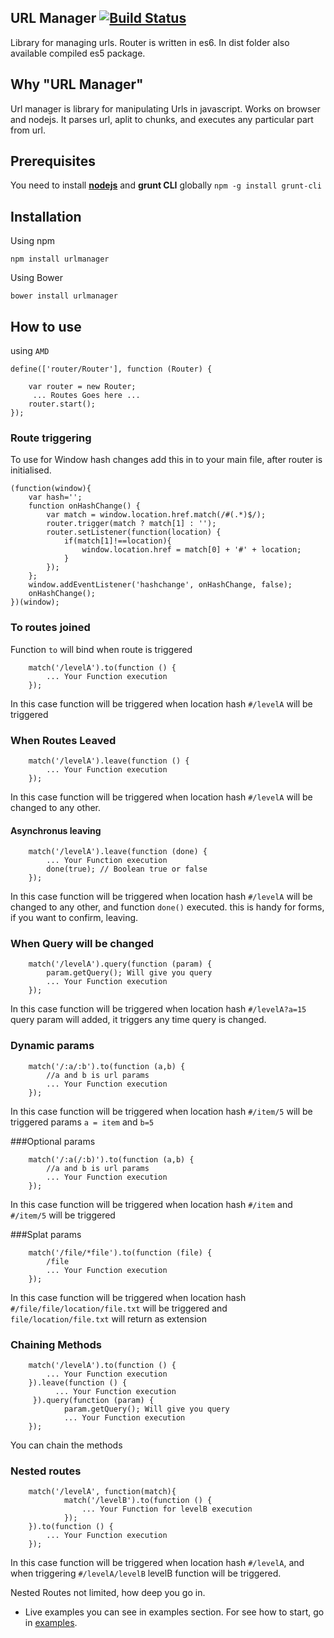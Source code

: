 ## URL Manager [![Build Status](https://api.travis-ci.org/gunins/urlmanager.svg?branch=master)](https://travis-ci.org/gunins/urlmanager)

Library for managing urls.
Router is written in es6. In dist folder also available compiled es5 package.


## Why "URL Manager"

Url manager is library for manipulating Urls in javascript. Works on browser and nodejs. It parses url, aplit to chunks, and executes any particular part from url.

## Prerequisites

You need to install [**nodejs**](http://nodejs.org/) and **grunt CLI** globally `npm -g install grunt-cli`

## Installation

Using npm

    npm install urlmanager

Using Bower

    bower install urlmanager

## How to use

using `AMD`

    define(['router/Router'], function (Router) {

        var router = new Router;
         ... Routes Goes here ...
        router.start();
    });



### Route triggering

To use for Window hash changes add this in to your main file, after router is initialised.

    (function(window){
        var hash='';
        function onHashChange() {
            var match = window.location.href.match(/#(.*)$/);
            router.trigger(match ? match[1] : '');
            router.setListener(function(location) {
                if(match[1]!==location){
                    window.location.href = match[0] + '#' + location;
                }
            });
        };
        window.addEventListener('hashchange', onHashChange, false);
        onHashChange();
    })(window);
### To routes joined

Function `to` will bind when route is triggered

        match('/levelA').to(function () {
            ... Your Function execution
        });

In this case function will be triggered when location hash `#/levelA` will be triggered

### When Routes Leaved

        match('/levelA').leave(function () {
            ... Your Function execution
        });

In this case function will be triggered when location hash `#/levelA` will be changed to any other.

#### Asynchronus leaving

        match('/levelA').leave(function (done) {
            ... Your Function execution
            done(true); // Boolean true or false
        });

In this case function will be triggered when location hash `#/levelA` will be changed to any other, and function `done()` executed. this is handy for forms, if you want to confirm, leaving.

### When Query will be changed

        match('/levelA').query(function (param) {
            param.getQuery(); Will give you query
            ... Your Function execution
        });

In this case function will be triggered when location hash `#/levelA?a=15` query param will added, it triggers any time query is changed.

### Dynamic params

        match('/:a/:b').to(function (a,b) {
            //a and b is url params
            ... Your Function execution
        });

In this case function will be triggered when location hash `#/item/5` will be triggered params `a = item` and `b=5`


###Optional params

        match('/:a(/:b)').to(function (a,b) {
            //a and b is url params
            ... Your Function execution
        });

In this case function will be triggered when location hash `#/item` and `#/item/5` will be triggered

###Splat params

        match('/file/*file').to(function (file) {
            /file 
            ... Your Function execution
        });

In this case function will be triggered when location hash `#/file/file/location/file.txt` will be triggered and `file/location/file.txt` will return as extension

### Chaining Methods

        match('/levelA').to(function () {
            ... Your Function execution
        }).leave(function () {
              ... Your Function execution
         }).query(function (param) {
                param.getQuery(); Will give you query
                ... Your Function execution
        });

You can chain the methods

### Nested routes

        match('/levelA', function(match){
                match('/levelB').to(function () {
                    ... Your Function for levelB execution
                });
        }).to(function () {
            ... Your Function execution
        });

In this case function will be triggered when location hash `#/levelA`, and when triggering `#/levelA/levelB` levelB function will be triggered.

Nested Routes not limited, how deep you go in.

- Live examples you can see in examples section. For see how to start, go in [examples](https://github.com/gunins/urlmanager/tree/master/examples).



